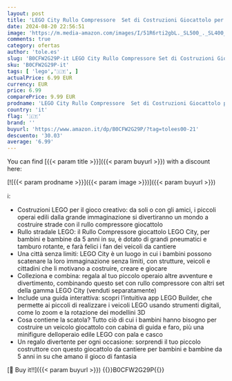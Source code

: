 ```yaml
---
layout: post
title: 'LEGO City Rullo Compressore  Set di Costruzioni Giocattolo per Bambini e Bambine da 5 Anni in su  Veicolo Stradale da Cantiere con Minifigure dell Operaio Edile  Idea Regalo Divertente 60401'
date: 2024-08-20 22:56:51
image: 'https://m.media-amazon.com/images/I/51R6rti2gbL._SL500_._SL400_.jpg'
comments: true
category: ofertas
author: 'tole.es'
slug: 'B0CFW2G29P-it LEGO City Rullo Compressore Set di Costruzioni Giocattolo...'
sku: 'B0CFW2G29P-it'
tags: [ 'lego','🇮🇹', ]
actualPrice: 6.99 EUR
currency: EUR
price: 6.99
comparePrice: 9.99 EUR
prodname: 'LEGO City Rullo Compressore  Set di Costruzioni Giocattolo per Bambini e Bambine da 5 Anni in su  Veicolo Stradale da Cantiere con Minifigure dell Operaio Edile  Idea Regalo Divertente 60401'
country: 'it'
flag: '🇮🇹'
brand: ''
buyurl: 'https://www.amazon.it/dp/B0CFW2G29P/?tag=tolees00-21'
descuento: '30.03'
average: '6.99'
---
```


You can find [{{< param title >}}]({{< param buyurl >}}) with a discount here:

[![{{< param prodname >}}]({{< param image >}})]({{< param buyurl >}})

ℹ️:

- Costruzioni LEGO per il gioco creativo: da soli o con gli amici, i piccoli operai edili dalla grande immaginazione si divertiranno un mondo a costruire strade con il rullo compressore giocattolo
- Rullo stradale LEGO: il Rullo Compressore giocattolo LEGO City, per bambini e bambine da 5 anni in su, è dotato di grandi pneumatici e tamburo rotante, e farà felici i fan dei veicoli da cantiere
- Una città senza limiti: LEGO City è un luogo in cui i bambini possono scatenare la loro immaginazione senza limiti, con strutture, veicoli e cittadini che li motivano a costruire, creare e giocare
- Colleziona e combina: regala al tuo piccolo operaio altre avventure e divertimento, combinando questo set con rullo compressore con altri set della gamma LEGO City (venduti separatamente)
- Include una guida interattiva: scopri l’intuitiva app LEGO Builder, che permette ai piccoli di realizzare i veicoli LEGO usando strumenti digitali, come lo zoom e la rotazione dei modellini 3D
- Cosa contiene la scatola? Tutto ciò di cui i bambini hanno bisogno per costruire un veicolo giocattolo con cabina di guida e faro, più una minifigure delloperaio edile LEGO con pala e casco
- Un regalo divertente per ogni occasione: sorprendi il tuo piccolo costruttore con questo giocattolo da cantiere per bambini e bambine da 5 anni in su che amano il gioco di fantasia

[🛒 Buy it!!]({{< param buyurl >}})
{{<world>}}B0CFW2G29P{{</world>}}

